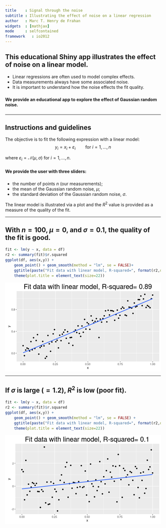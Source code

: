 ```yaml
---
title    : Signal through the noise
subtitle : Illustrating the effect of noise on a linear regression
author   : Marc T. Henry de Frahan
widgets  : [mathjax]
mode     : selfcontained
framework   : io2012
---
```

	   
## This educational Shiny app illustrates the effect of noise on a linear model.
		
- Linear regressions are often used to model complex effects.
- Data measurements always have some associated noise.
- It is important to understand how the noise effects the fit quality.

### <b>
We provide an educational app to explore the effect of Gaussian random noise.
### </b>


---


## Instructions and guidelines

The objective is to fit the following expression with a linear model:
$$y_i=x_i + \varepsilon_i \qquad \text{for}~i = 1,\dots,n$$

where $\varepsilon_i =  \mathcal{N}(\mu, \sigma)~\text{for}~i = 1,\dots,n$.

### <b> 
We provide the user with three sliders: 
### </b>
- the number of points $n$ (our measurements);
- the mean of the Gaussian random noise, $\mu$;
- the standard deviation of the Gaussian random noise, $\sigma$.

The linear model is illustrated via a plot and the $R^2$ value is
provided as a measure of the quality of the fit.

---

## With $n=100$, $\mu=0$, and $\sigma = 0.1$, the quality of the fit is good.




```r
fit <- lm(y ~ x, data = df)
r2 <- summary(fit)$r.squared
ggplot(df, aes(x,y)) +
    geom_point() + geom_smooth(method = "lm", se = FALSE)+
    ggtitle(paste("Fit data with linear model, R-squared=", format(r2,digits=2))) +
    theme(plot.title = element_text(size=22))
```

<img src="assets/fig/lm-plot-1.png" title="plot of chunk lm-plot" alt="plot of chunk lm-plot" style="display: block; margin: auto;" />

---

## If $\sigma$ is large ($= 1.2$), $R^2$ is low (poor fit).




```r
fit <- lm(y ~ x, data = df)
r2 <- summary(fit)$r.squared
ggplot(df, aes(x,y)) +
    geom_point() + geom_smooth(method = "lm", se = FALSE) +
    ggtitle(paste("Fit data with linear model, R-squared=", format(r2,digits=2))) +
    theme(plot.title = element_text(size=22))
```

<img src="assets/fig/lm-plot2-1.png" title="plot of chunk lm-plot2" alt="plot of chunk lm-plot2" style="display: block; margin: auto;" />


